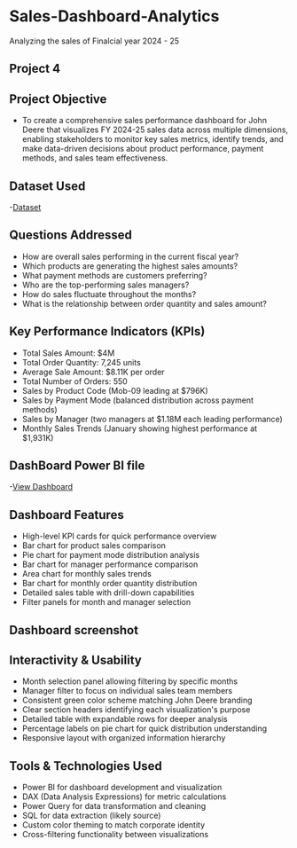 # Sales-Dashboard-Analytics
Analyzing the sales of Finalcial year 2024 - 25


## Project 4

## Project Objective
 - To create a comprehensive sales performance dashboard for John Deere that visualizes FY 2024-25 sales data across multiple 
   dimensions, enabling stakeholders to monitor key sales metrics, identify trends, and make data-driven decisions about 
   product performance, payment methods, and sales team effectiveness.

## Dataset Used
-<a href="https://github.com/udbhav555/Sales-Dashboard-Analytics/blob/main/Sales_Data.xlsx">Dataset</a>


## Questions Addressed

 - How are overall sales performing in the current fiscal year?
 - Which products are generating the highest sales amounts?
 - What payment methods are customers preferring?
 - Who are the top-performing sales managers?
 - How do sales fluctuate throughout the months?
 - What is the relationship between order quantity and sales amount?

## Key Performance Indicators (KPIs)

 - Total Sales Amount: $4M
 - Total Order Quantity: 7,245 units
 - Average Sale Amount: $8.11K per order
 - Total Number of Orders: 550
 - Sales by Product Code (Mob-09 leading at $796K)
 - Sales by Payment Mode (balanced distribution across payment methods)
 - Sales by Manager (two managers at $1.18M each leading performance)
 - Monthly Sales Trends (January showing highest performance at $1,931K)


## DashBoard Power BI file
-<a href="https://github.com/udbhav555/Sales-Dashboard-Analytics/blob/main/Sales_Data.xlsx">View Dashboard</a>


## Dashboard Features

 - High-level KPI cards for quick performance overview
 - Bar chart for product sales comparison
 - Pie chart for payment mode distribution analysis
 - Bar chart for manager performance comparison
 - Area chart for monthly sales trends
 - Bar chart for monthly order quantity distribution
 - Detailed sales table with drill-down capabilities
 - Filter panels for month and manager selection

## Dashboard screenshot


## Interactivity & Usability

 - Month selection panel allowing filtering by specific months
 - Manager filter to focus on individual sales team members
 - Consistent green color scheme matching John Deere branding
 - Clear section headers identifying each visualization's purpose
 - Detailed table with expandable rows for deeper analysis
 - Percentage labels on pie chart for quick distribution understanding
 - Responsive layout with organized information hierarchy

## Tools & Technologies Used

 - Power BI for dashboard development and visualization
 - DAX (Data Analysis Expressions) for metric calculations
 - Power Query for data transformation and cleaning
 - SQL for data extraction (likely source)
 - Custom color theming to match corporate identity
 - Cross-filtering functionality between visualizations

